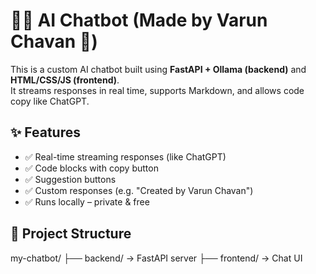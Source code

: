 # 🧑‍💻 AI Chatbot (Made by Varun Chavan 🚀)

This is a custom AI chatbot built using **FastAPI + Ollama (backend)** and **HTML/CSS/JS (frontend)**.  
It streams responses in real time, supports Markdown, and allows code copy like ChatGPT.

## ✨ Features
- ✅ Real-time streaming responses (like ChatGPT)
- ✅ Code blocks with copy button
- ✅ Suggestion buttons
- ✅ Custom responses (e.g. "Created by Varun Chavan")
- ✅ Runs locally – private & free

## 📂 Project Structure
my-chatbot/
├── backend/ → FastAPI server
├── frontend/ → Chat UI
